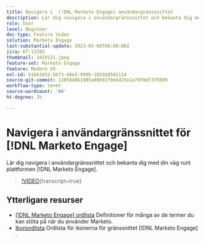 ```yaml
---
title: Navigera i  [!DNL Marketo Engage] användargränssnittet
description: Lär dig navigera i användargränssnittet och bekanta dig med din väg runt  [!DNL Marketo Engage] plattformen.
role: User
level: Beginner
doc-type: Feature Video
solution: Marketo Engage
last-substantial-update: 2023-05-08T00:00:00Z
jira: KT-13202
thumbnail: 3419131.jpeg
feature-set: Marketo Engage
feature: Modern UX
exl-id: b1bb3d32-bbf3-48e5-999b-102ddd501124
source-git-commit: 1205848b1985a99b91f9d4d25e1a79f0df379589
workflow-type: tm+mt
source-wordcount: '66'
ht-degree: 3%

---
```


# Navigera i användargränssnittet för [!DNL Marketo Engage]

Lär dig navigera i användargränssnittet och bekanta dig med din väg runt plattformen [!DNL Marketo Engage].

>[!VIDEO](https://video.tv.adobe.com/v/3450677/?learn=on&captions=swe){transcript=true}

## Ytterligare resurser

* [[!DNL Marketo Engage] ordlista](https://experienceleague.adobe.com/docs/marketo/using/getting-started-with-marketo/marketo-glossary.html?lang=sv-SE)
Definitioner för många av de termer du kan stöta på när du använder Marketo.
* [Ikonordlista](https://experienceleague.adobe.com/docs/marketo/using/product-docs/marketo-engage-modern-ux/icon-glossary.html?lang=sv-SE)
Ordlista för ikonerna för gränssnittet [!DNL Marketo Engage] .
